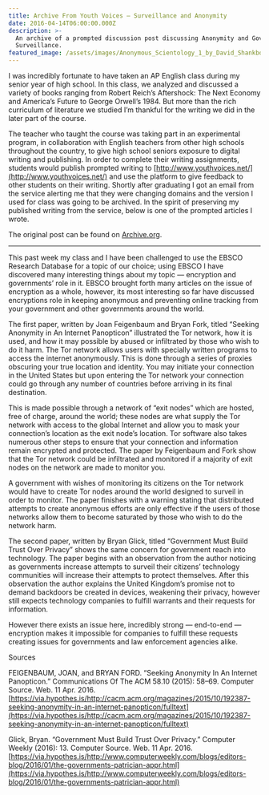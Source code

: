 ```yaml
---
title: Archive From Youth Voices — Surveillance and Anonymity
date: 2016-04-14T06:00:00.000Z
description: >-
  An archive of a prompted discussion post discussing Anonymity and Governmental
  Surveillance.
featured_image: /assets/images/Anonymous_Scientology_1_by_David_Shankbone.jpeg
---
```


I was incredibly fortunate to have taken an AP English class during my senior year of high school. In this class, we analyzed and discussed a variety of books ranging from Robert Reich’s Aftershock: The Next Economy and America’s Future to George Orwell’s 1984. But more than the rich curriculum of literature we studied I’m thankful for the writing we did in the later part of the course.

The teacher who taught the course was taking part in an experimental program, in collaboration with English teachers from other high schools throughout the country, to give high school seniors exposure to digital writing and publishing. In order to complete their writing assignments, students would publish prompted writing to [http://www.youthvoices.net/](http://www.youthvoices.net/) and use the platform to give feedback to other students on their writing. Shortly after graduating I got an email from the service alerting me that they were changing domains and the version I used for class was going to be archived. In the spirit of preserving my published writing from the service, below is one of the prompted articles I wrote.

The original post can be found on [Archive.org](https://web.archive.org/web/20160418131005/http://www.youthvoices.net/discussion/surveillance-and-anonymity-2).

---

This past week my class and I have been challenged to use the EBSCO Research Database for a topic of our choice; using EBSCO I have discovered many interesting things about my topic — encryption and governments’ role in it. EBSCO brought forth many articles on the issue of encryption as a whole, however, its most interesting so far have discussed encryptions role in keeping anonymous and preventing online tracking from your government and other governments around the world.

The first paper, written by Joan Feigenbaum and Bryan Fork, titled “Seeking Anonymity in An Internet Panopticon” illustrated the Tor network, how it is used, and how it may possible by abused or infiltrated by those who wish to do it harm. The Tor network allows users with specially written programs to access the internet anonymously. This is done through a series of proxies obscuring your true location and identity. You may initiate your connection in the United States but upon entering the Tor network your connection could go through any number of countries before arriving in its final destination.

This is made possible through a network of “exit nodes” which are hosted, free of charge, around the world; these nodes are what supply the Tor network with access to the global Internet and allow you to mask your connection’s location as the exit node’s location. Tor software also takes numerous other steps to ensure that your connection and information remain encrypted and protected. The paper by Feigenbaum and Fork show that the Tor network could be infiltrated and monitored if a majority of exit nodes on the network are made to monitor you.

A government with wishes of monitoring its citizens on the Tor network would have to create Tor nodes around the world designed to surveil in order to monitor. The paper finishes with a warning stating that distributed attempts to create anonymous efforts are only effective if the users of those networks allow them to become saturated by those who wish to do the network harm.

The second paper, written by Bryan Glick, titled “Government Must Build Trust Over Privacy” shows the same concern for government reach into technology. The paper begins with an observation from the author noticing as governments increase attempts to surveil their citizens’ technology communities will increase their attempts to protect themselves. After this observation the author explains the United Kingdom’s promise not to demand backdoors be created in devices, weakening their privacy, however still expects technology companies to fulfill warrants and their requests for information.

However there exists an issue here, incredibly strong — end-to-end — encryption makes it impossible for companies to fulfill these requests creating issues for governments and law enforcement agencies alike.

Sources

FEIGENBAUM, JOAN, and BRYAN FORD. “Seeking Anonymity In An Internet Panopticon.” Communications Of The ACM 58.10 (2015): 58–69. Computer Source. Web. 11 Apr. 2016. [https://via.hypothes.is/http://cacm.acm.org/magazines/2015/10/192387-seeking-anonymity-in-an-internet-panopticon/fulltext](https://via.hypothes.is/http://cacm.acm.org/magazines/2015/10/192387-seeking-anonymity-in-an-internet-panopticon/fulltext)

Glick, Bryan. “Government Must Build Trust Over Privacy.” Computer Weekly (2016): 13. Computer Source. Web. 11 Apr. 2016. [https://via.hypothes.is/http://www.computerweekly.com/blogs/editors-blog/2016/01/the-governments-patrician-appr.html](https://via.hypothes.is/http://www.computerweekly.com/blogs/editors-blog/2016/01/the-governments-patrician-appr.html)
